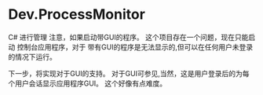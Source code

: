 Dev.ProcessMonitor
==================

C# 进行管理
注意，如果启动带GUI的程序。
这个项目存在一个问题，现在只能启动 控制台应用程序，对于 带有GUI的程序是无法显示的,但可以在任何用户未登录的情况下运行。

下一步，将实现对于GUI的支持。
对于GUI可参见,当然，这是用户登录后的为每个用户会话显示应用程序GUI。
这个好像有点难度。

